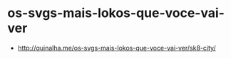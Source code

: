 # os-svgs-mais-lokos-que-voce-vai-ver
- http://quinalha.me/os-svgs-mais-lokos-que-voce-vai-ver/sk8-city/
